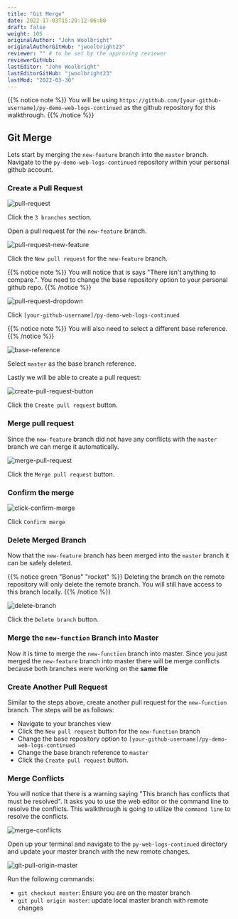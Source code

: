 ```yaml
---
title: "Git Merge"
date: 2022-17-03T15:20:12-06:00
draft: false
weight: 105
originalAuthor: "John Woolbright"
originalAuthorGitHub: "jwoolbright23"
reviewer: "" # to be set by the approving reviewer
reviewerGitHub:
lastEditor: "John Woolbright"
lastEditorGitHub: "jwoolbright23"
lastMod: "2022-03-30"
---
```


{{% notice note %}}
You will be using `https://github.com/[your-github-username]/py-demo-web-logs-continued` as the github repository for this walkthrough.
{{% /notice %}}

## Git Merge

Lets start by merging the `new-feature` branch into the `master` branch. Navigate to the `py-demo-web-logs-continued` repository within your personal github account.

### Create a Pull Request

![pull-request](pictures/pull-request.png?classes=border)

Click the `3 branches` section.

Open a pull request for the `new-feature` branch.

![pull-request-new-feature](pictures/pull-request-new-feature.png?classes=border)

Click the `New pull request` for the `new-feature` branch.

{{% notice note %}}
You will notice that is says "There isn't anything to compare.". You need to change the base repository option to your personal github repo.
{{% /notice %}}

![pull-request-dropdown](pictures/pull-request-dropdown.png?classes=border)

Click `[your-github-username]/py-demo-web-logs-continued`

{{% notice note %}}
You will also need to select a different base reference. 
{{% /notice %}}

![base-reference](pictures/base-reference.png?classes=border)

Select `master` as the base branch reference.

Lastly we will be able to create a pull request:

![create-pull-request-button](pictures/create-pull-request-button.png?classes=border)

Click the `Create pull request` button.

### Merge pull request

Since the `new-feature` branch did not have any conflicts with the `master` branch we can merge it automatically.

![merge-pull-request](pictures/merge-pull-request.png?classes=border)

Click the `Merge pull request` button.

### Confirm the merge

![click-confirm-merge](pictures/click-confirm-merge.png?classes=border)

Click `Confirm merge`

### Delete Merged Branch

Now that the `new-feature` branch has been merged into the `master` branch it can be safely deleted. 

{{% notice green "Bonus" "rocket" %}}
Deleting the branch on the remote repository will only delete the remote branch. You will still have access to this branch locally.
{{% /notice %}}

![delete-branch](pictures/delete-branch.png?classes=border)

Click the `Delete branch` button.

### Merge the `new-function` Branch into Master

Now it is time to merge the `new-function` branch into master. Since you just merged the `new-feature` branch into master there will be merge conflicts because both branches were working on the **same file**

### Create Another Pull Request

Similar to the steps above, create another pull request for the `new-function` branch. The steps will be as follows:
- Navigate to your branches view
- Click the `New pull request` button for the `new-function` branch
- Change the base repository option to `[your-github-username]/py-demo-web-logs-continued`
- Change the base branch reference to `master`
- Click the `Create pull request` button.

### Merge Conflicts

You will notice that there is a warning saying "This branch has conflicts that must be resolved". It asks you to use the web editor or the command line to resolve the conflicts. This walkthrough is going to utilize the `command line` to resolve the conflicts.

![merge-conflicts](pictures/merge-conflicts.png?classes=border)

Open up your terminal and navigate to the `py-web-logs-continued` directory and update your master branch with the new remote changes.

![git-pull-origin-master](pictures/git-pull-origin-master.png?classes=border)

Run the following commands:
 - `git checkout master`: Ensure you are on the master branch
 - `git pull origin master`: update local master branch with remote changes


